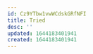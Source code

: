 ```yaml
---
id: Cz9YTbw1vwWCdskGRfNFI
title: Tried
desc: ''
updated: 1644183401941
created: 1644183401941
---
```




